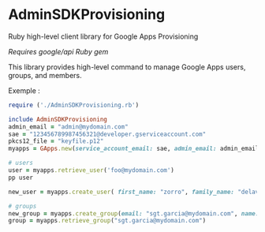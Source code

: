 # AdminSDKProvisioning
Ruby high-level client library for Google Apps Provisioning

*Requires google/api Ruby gem*

This library provides high-level command to manage Google Apps users, groups, and members.

Exemple :    
```ruby
require ('./AdminSDKProvisioning.rb')

include AdminSDKProvisioning
admin_email = "admin@mydomain.com"
sae = "123456789987456321@developer.gserviceaccount.com"
pkcs12_file = "keyfile.p12"
myapps = GApps.new(service_account_email: sae, admin_email: admin_email, pkcs12_file: pkcs12_file, domain: "mydomain.com")

# users
user = myapps.retrieve_user('foo@mydomain.com')
pp user

new_user = myapps.create_user( first_name: "zorro", family_name: "delavega", email: "zorro@mydomain.com", password: "tornado")

# groups
new_group = myapps.create_group(email: "sgt.garcia@mydomain.com", name: "Garcia", description: "Sergent Garcia Fan Club")
group = myapps.retrieve_group("sgt.garcia@mydomain.com")
```

